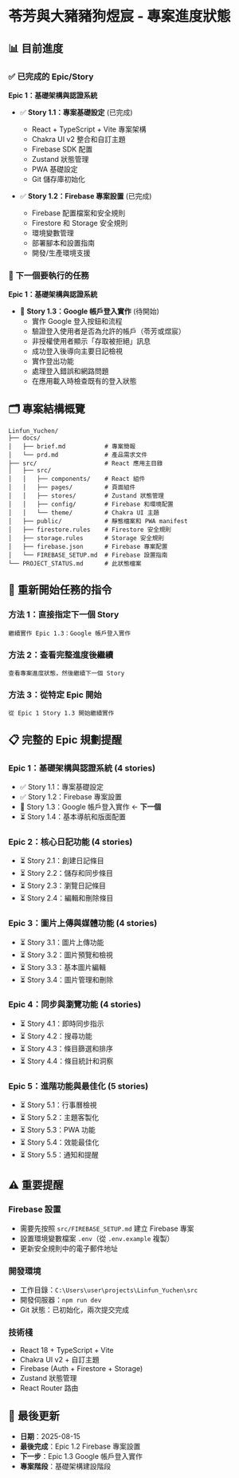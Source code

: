 # 苓芳與大豬豬狗煜宸 - 專案進度狀態

## 📊 目前進度

### ✅ 已完成的 Epic/Story

**Epic 1：基礎架構與認證系統**
- ✅ **Story 1.1：專案基礎設定** (已完成)
  - React + TypeScript + Vite 專案架構
  - Chakra UI v2 整合和自訂主題
  - Firebase SDK 配置
  - Zustand 狀態管理
  - PWA 基礎設定
  - Git 儲存庫初始化

- ✅ **Story 1.2：Firebase 專案設置** (已完成)
  - Firebase 配置檔案和安全規則
  - Firestore 和 Storage 安全規則
  - 環境變數管理
  - 部署腳本和設置指南
  - 開發/生產環境支援

### 🔄 下一個要執行的任務

**Epic 1：基礎架構與認證系統**
- 🎯 **Story 1.3：Google 帳戶登入實作** (待開始)
  - 實作 Google 登入按鈕和流程
  - 驗證登入使用者是否為允許的帳戶（苓芳或煜宸）
  - 非授權使用者顯示「存取被拒絕」訊息
  - 成功登入後導向主要日記檢視
  - 實作登出功能
  - 處理登入錯誤和網路問題
  - 在應用載入時檢查既有的登入狀態

## 🗂️ 專案結構概覽

```
Linfun_Yuchen/
├── docs/
│   ├── brief.md           # 專案簡報
│   └── prd.md             # 產品需求文件
├── src/                   # React 應用主目錄
│   ├── src/
│   │   ├── components/    # React 組件
│   │   ├── pages/         # 頁面組件 
│   │   ├── stores/        # Zustand 狀態管理
│   │   ├── config/        # Firebase 和環境配置
│   │   └── theme/         # Chakra UI 主題
│   ├── public/            # 靜態檔案和 PWA manifest
│   ├── firestore.rules    # Firestore 安全規則
│   ├── storage.rules      # Storage 安全規則
│   ├── firebase.json      # Firebase 專案配置
│   └── FIREBASE_SETUP.md  # Firebase 設置指南
└── PROJECT_STATUS.md      # 此狀態檔案
```

## 🎯 重新開始任務的指令

### 方法 1：直接指定下一個 Story
```
繼續實作 Epic 1.3：Google 帳戶登入實作
```

### 方法 2：查看完整進度後繼續
```
查看專案進度狀態，然後繼續下一個 Story
```

### 方法 3：從特定 Epic 開始
```
從 Epic 1 Story 1.3 開始繼續實作
```

## 📋 完整的 Epic 規劃提醒

### Epic 1：基礎架構與認證系統 (4 stories)
- ✅ Story 1.1：專案基礎設定
- ✅ Story 1.2：Firebase 專案設置  
- 🎯 Story 1.3：Google 帳戶登入實作 ← **下一個**
- ⏳ Story 1.4：基本導航和版面配置

### Epic 2：核心日記功能 (4 stories)
- ⏳ Story 2.1：創建日記條目
- ⏳ Story 2.2：儲存和同步條目
- ⏳ Story 2.3：瀏覽日記條目
- ⏳ Story 2.4：編輯和刪除條目

### Epic 3：圖片上傳與媒體功能 (4 stories)
- ⏳ Story 3.1：圖片上傳功能
- ⏳ Story 3.2：圖片預覽和檢視
- ⏳ Story 3.3：基本圖片編輯
- ⏳ Story 3.4：圖片管理和刪除

### Epic 4：同步與瀏覽功能 (4 stories)
- ⏳ Story 4.1：即時同步指示
- ⏳ Story 4.2：搜尋功能
- ⏳ Story 4.3：條目篩選和排序
- ⏳ Story 4.4：條目統計和洞察

### Epic 5：進階功能與最佳化 (5 stories)
- ⏳ Story 5.1：行事曆檢視
- ⏳ Story 5.2：主題客製化
- ⏳ Story 5.3：PWA 功能
- ⏳ Story 5.4：效能最佳化
- ⏳ Story 5.5：通知和提醒

## ⚠️ 重要提醒

### Firebase 設置
- 需要先按照 `src/FIREBASE_SETUP.md` 建立 Firebase 專案
- 設置環境變數檔案 `.env`（從 `.env.example` 複製）
- 更新安全規則中的電子郵件地址

### 開發環境
- 工作目錄：`C:\Users\user\projects\Linfun_Yuchen\src`
- 開發伺服器：`npm run dev`
- Git 狀態：已初始化，兩次提交完成

### 技術棧
- React 18 + TypeScript + Vite
- Chakra UI v2 + 自訂主題
- Firebase (Auth + Firestore + Storage)
- Zustand 狀態管理
- React Router 路由

## 📝 最後更新

- **日期**：2025-08-15
- **最後完成**：Epic 1.2 Firebase 專案設置
- **下一步**：Epic 1.3 Google 帳戶登入實作
- **專案階段**：基礎架構建設階段